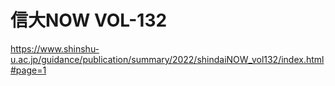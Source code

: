# 信大NOW VOL-132
https://www.shinshu-u.ac.jp/guidance/publication/summary/2022/shindaiNOW_vol132/index.html#page=1
